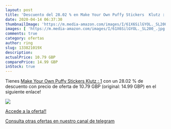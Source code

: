 ```yaml
---
layout: post
title: 'Descuento del 28.02 % en Make Your Own Puffy Stickers  Klutz : 1'
date: 2020-04-14 06:37:30
thumbnailImage: 'https://m.media-amazon.com/images/I/61X6SilGYOL._SL200_.jpg'
images: [ 'https://m.media-amazon.com/images/I/61X6SilGYOL._SL200_.jpg' ]
comments: true
category: ofertas
author: ring
slug: 133821019X
description:
actualPrice: 10.79 GBP
comparePrice: 14.99 GBP
inStock: true
---
```


Tienes [Make Your Own Puffy Stickers  Klutz : 1](https://www.amazon.com/dp/133821019X/?tag=redken08-20) con un 28.02 % de descuento con precio de oferta de 10.79 GBP (original: 14.99 GBP) en el siguiente enlace!

[![](https://m.media-amazon.com/images/I/61X6SilGYOL._SL200_.jpg)](https://www.amazon.com/dp/133821019X/?tag=redken08-20)

[Accede a la oferta!!](https://www.amazon.com/dp/133821019X/?tag=redken08-20)

[Consulta otras ofertas en nuestro canal de telegram](https://t.me/s/ofertas25)

